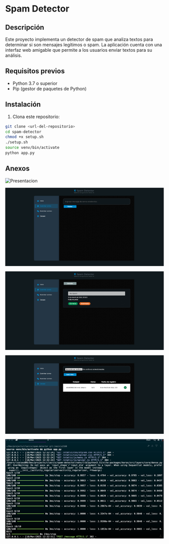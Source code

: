 # Spam Detector

## Descripción

Este proyecto implementa un detector de spam que analiza textos para determinar si son mensajes legítimos o spam. La aplicación cuenta con una interfaz web amigable que permite a los usuarios enviar textos para su análisis.

## Requisitos previos

- Python 3.7 o superior
- Pip (gestor de paquetes de Python)

## Instalación

1. Clona este repositorio:
```bash
git clone <url-del-repositorio>
cd spam-detector
chmod +x setup.sh
./setup.sh
source venv/bin/activate
python app.py
```

## Anexos

![Presentacion]([https://example.com/path/to/image.jpg](https://raw.githubusercontent.com/isaias009/spam-detector/refs/heads/main/static/img/screenshot/1.png))

![Formulario de examinador](https://raw.githubusercontent.com/isaias009/spam-detector/refs/heads/main/static/img/screenshot/2.png)

![Correccion de resultado](https://raw.githubusercontent.com/isaias009/spam-detector/refs/heads/main/static/img/screenshot/3.png)

![Subir data set](https://raw.githubusercontent.com/isaias009/spam-detector/refs/heads/main/static/img/screenshot/4.png)

![Procesos internos en consola](https://raw.githubusercontent.com/isaias009/spam-detector/refs/heads/main/static/img/screenshot/5.png)
